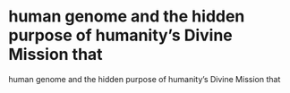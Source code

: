 # human genome and the hidden purpose of humanity’s Divine Mission that

human genome and the hidden purpose of humanity’s Divine Mission that